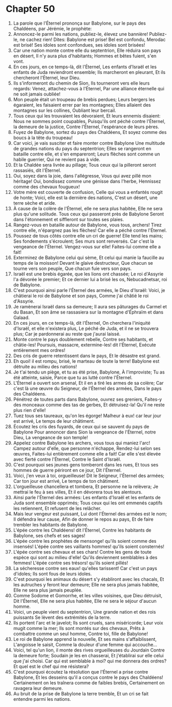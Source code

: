 # Chapter 50

1. La parole que l'Éternel prononça sur Babylone, sur le pays des Chaldéens, par Jérémie, le prophète:
2. Annoncez-le parmi les nations, publiez-le, élevez une bannière! Publiez-le, ne cachez rien! Dites: Babylone est prise! Bel est confondu, Merodac est brisé! Ses idoles sont confondues, ses idoles sont brisées!
3. Car une nation monte contre elle du septentrion, Elle réduira son pays en désert, Il n'y aura plus d'habitants; Hommes et bêtes fuient, s'en vont.
4. En ces jours, en ce temps-là, dit l'Éternel, Les enfants d'Israël et les enfants de Juda reviendront ensemble; Ils marcheront en pleurant, Et ils chercheront l'Éternel, leur Dieu.
5. Ils s'informeront du chemin de Sion, Ils tourneront vers elle leurs regards: Venez, attachez-vous à l'Éternel, Par une alliance éternelle qui ne soit jamais oubliée!
6. Mon peuple était un troupeau de brebis perdues; Leurs bergers les égaraient, les faisaient errer par les montagnes; Elles allaient des montagnes sur les collines, Oubliant leur bercail.
7. Tous ceux qui les trouvaient les dévoraient, Et leurs ennemis disaient: Nous ne sommes point coupables, Puisqu'ils ont péché contre l'Éternel, la demeure de la justice, Contre l'Éternel, l'espérance de leurs pères.
8. Fuyez de Babylone, sortez du pays des Chaldéens, Et soyez comme des boucs à la tête du troupeau!
9. Car voici, je vais susciter et faire monter contre Babylone Une multitude de grandes nations du pays du septentrion; Elles se rangeront en bataille contre elle, et s'en empareront; Leurs flèches sont comme un habile guerrier, Qui ne revient pas à vide.
10. Et la Chaldée sera livrée au pillage; Tous ceux qui la pilleront seront rassasiés, dit l'Éternel.
11. Oui, soyez dans la joie, dans l'allégresse, Vous qui avez pillé mon héritage! Oui, bondissez comme une génisse dans l'herbe, Hennissez comme des chevaux fougueux!
12. Votre mère est couverte de confusion, Celle qui vous a enfantés rougit de honte; Voici, elle est la dernière des nations, C'est un désert, une terre sèche et aride.
13. À cause de la colère de l'Éternel, elle ne sera plus habitée, Elle ne sera plus qu'une solitude. Tous ceux qui passeront près de Babylone Seront dans l'étonnement et siffleront sur toutes ses plaies.
14. Rangez-vous en bataille autour de Babylone, vous tous, archers! Tirez contre elle, n'épargnez pas les flèches! Car elle a péché contre l'Éternel.
15. Poussez de tous côtés contre elle un cri de guerre! Elle tend les mains; Ses fondements s'écroulent; Ses murs sont renversés. Car c'est la vengeance de l'Éternel. Vengez-vous sur elle! Faites-lui comme elle a fait!
16. Exterminez de Babylone celui qui sème, Et celui qui manie la faucille au temps de la moisson! Devant le glaive destructeur, Que chacun se tourne vers son peuple, Que chacun fuie vers son pays.
17. Israël est une brebis égarée, que les lions ont chassée; Le roi d'Assyrie l'a dévorée le premier; Et ce dernier lui a brisé les os, Nebucadnetsar, roi de Babylone.
18. C'est pourquoi ainsi parle l'Éternel des armées, le Dieu d'Israël: Voici, je châtierai le roi de Babylone et son pays, Comme j'ai châtié le roi d'Assyrie.
19. Je ramènerai Israël dans sa demeure; Il aura ses pâturages du Carmel et du Basan, Et son âme se rassasiera sur la montagne d'Éphraïm et dans Galaad.
20. En ces jours, en ce temps-là, dit l'Éternel, On cherchera l'iniquité d'Israël, et elle n'existera plus, Le péché de Juda, et il ne se trouvera plus; Car je pardonnerai au reste que j'aurai laissé.
21. Monte contre le pays doublement rebelle, Contre ses habitants, et châtie-les! Poursuis, massacre, extermine-les! dit l'Éternel, Exécute entièrement mes ordres!
22. Des cris de guerre retentissent dans le pays, Et le désastre est grand.
23. Eh quoi! il est rompu, brisé, le marteau de toute la terre! Babylone est détruite au milieu des nations!
24. Je t'ai tendu un piège, et tu as été prise, Babylone, À l'improviste; Tu as été atteinte, saisie, Parce que tu as lutté contre l'Éternel.
25. L'Éternel a ouvert son arsenal, Et il en a tiré les armes de sa colère; Car c'est là une œuvre du Seigneur, de l'Éternel des armées, Dans le pays des Chaldéens.
26. Pénétrez de toutes parts dans Babylone, ouvrez ses greniers, Faites-y des monceaux comme des tas de gerbes, Et détruisez-la! Qu'il ne reste plus rien d'elle!
27. Tuez tous ses taureaux, qu'on les égorge! Malheur à eux! car leur jour est arrivé, Le temps de leur châtiment.
28. Écoutez les cris des fuyards, de ceux qui se sauvent du pays de Babylone Pour annoncer dans Sion la vengeance de l'Éternel, notre Dieu, La vengeance de son temple!
29. Appelez contre Babylone les archers, vous tous qui maniez l'arc! Campez autour d'elle, que personne n'échappe, Rendez-lui selon ses œuvres, Faites-lui entièrement comme elle a fait! Car elle s'est élevée avec fierté contre l'Éternel, Contre le Saint d'Israël.
30. C'est pourquoi ses jeunes gens tomberont dans les rues, Et tous ses hommes de guerre périront en ce jour, Dit l'Éternel.
31. Voici, j'en veux à toi, orgueilleuse! Dit le Seigneur, l'Éternel des armées; Car ton jour est arrivé, Le temps de ton châtiment.
32. L'orgueilleuse chancellera et tombera, Et personne ne la relèvera; Je mettrai le feu à ses villes, Et il en dévorera tous les alentours.
33. Ainsi parle l'Éternel des armées: Les enfants d'Israël et les enfants de Juda sont ensemble opprimés; Tous ceux qui les ont emmenés captifs les retiennent, Et refusent de les relâcher.
34. Mais leur vengeur est puissant, Lui dont l'Éternel des armées est le nom; Il défendra leur cause, Afin de donner le repos au pays, Et de faire trembler les habitants de Babylone.
35. L'épée contre les Chaldéens! dit l'Éternel, Contre les habitants de Babylone, ses chefs et ses sages!
36. L'épée contre les prophètes de mensonge! qu'ils soient comme des insensés! L'épée contre ses vaillants hommes! qu'ils soient consternés!
37. L'épée contre ses chevaux et ses chars! Contre les gens de toute espèce qui sont au milieu d'elle! Qu'ils deviennent semblables à des femmes! L'épée contre ses trésors! qu'ils soient pillés!
38. La sécheresse contre ses eaux! qu'elles tarissent! Car c'est un pays d'idoles; Ils sont fous de leurs idoles.
39. C'est pourquoi les animaux du désert s'y établiront avec les chacals, Et les autruches y feront leur demeure; Elle ne sera plus jamais habitée, Elle ne sera plus jamais peuplée.
40. Comme Sodome et Gomorrhe, et les villes voisines, que Dieu détruisit, Dit l'Éternel, Elle ne sera plus habitée, Elle ne sera le séjour d'aucun homme.
41. Voici, un peuple vient du septentrion, Une grande nation et des rois puissants Se lèvent des extrémités de la terre.
42. Ils portent l'arc et le javelot; Ils sont cruels, sans miséricorde; Leur voix mugit comme la mer; Ils sont montés sur des chevaux, Prêts à combattre comme un seul homme, Contre toi, fille de Babylone!
43. Le roi de Babylone apprend la nouvelle, Et ses mains s'affaiblissent, L'angoisse le saisit, Comme la douleur d'une femme qui accouche...
44. Voici, tel qu'un lion, il monte des rives orgueilleuses du Jourdain Contre la demeure forte; Soudain je les en chasserai, Et j'établirai sur elle celui que j'ai choisi. Car qui est semblable à moi? qui me donnera des ordres? Et quel est le chef qui me résistera?
45. C'est pourquoi écoutez la résolution que l'Éternel a prise contre Babylone, Et les desseins qu'il a conçus contre le pays des Chaldéens! Certainement on les traînera comme de faibles brebis, Certainement on ravagera leur demeure.
46. Au bruit de la prise de Babylone la terre tremble, Et un cri se fait entendre parmi les nations.

